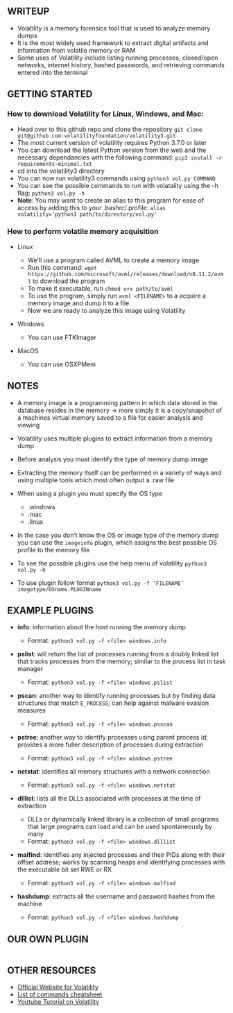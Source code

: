 ## WRITEUP
- Volatility is a memory forensics tool that is used to analyze memory dumps
- It is the most widely used framework to extract digital artifacts and information from volatile memory or RAM
- Some uses of Volatility include listing running processes, closed/open networks, internet history, hashed passwords, and retrieving commands entered into the terminal

## GETTING STARTED
### How to download Volatility for Linux, Windows, and Mac:
- Head over to this github repo and clone the repository
```git clone git@github.com:volatilityfoundation/volatility3.git```
- The most current version of volatility requires Python 3.7.0 or later
- You can download the latest Python version from the web and the necessary dependancies with the following command: 
```pip3 install -r requirements-minimal.txt```
- cd into the volatility3 directory
- You can now run volatility3 commands using ```python3 vol.py COMMAND```
- You can see the possible commands to run with volatality using the -h flag: ```python3 vol.py -h```
- **Note**: You may want to create an alias to this program for ease of access by adding this to your .bashrc/.profile: 
```alias volatility='python3 path/to/directory/vol.py'```

### How to perform volatile memory acquisition
- Linux
  - We'll use a program called AVML to create a memory image
  - Run this command: `wget https://github.com/microsoft/avml/releases/download/v0.11.2/avml` to download the program
  - To make it executable, run `chmod u+x path/to/avml`
  - To use the program, simply run `avml <FILENAME>` to a acquire a memory image and dump it to a file
  - Now we are ready to analyze this image using Volatility

- Windows
  - You can use FTKImager

- MacOS
  - You can use OSXPMem

## NOTES
- A memory image is a programming pattern in which data stored in the database resides in the memory → more simply it is a copy/snapshot of a machines virtual memory saved to a file for easier analysis and viewing
- Volatility uses multiple plugins to extract information from a memory dump
- Before analysis you must identify the type of memory dump image
- Extracting the memory itself can be performed in a variety of ways and using multiple tools which most often output a .raw file

- When using a plugin you must specify the OS type
  - .windows
  - .mac
  - .linux
- In the case you don’t know the OS or image type of the memory dump you can use the ```imageinfo``` plugin, which assigns the best possible OS profile to the memory file

- To see the possible plugins use the help menu of volatility ```python3 vol.py -h```
- To use plugin follow format ```python3 vol.py -f ‘FILENAME’ imagetype/OSname.PLUGINname```

## EXAMPLE PLUGINS
- **info**: information about the host running the memory dump
  - Format: ```python3 vol.py -f <file> windows.info```
 
- **pslist**: will return the list of processes running from a doubly linked list that tracks processes from the memory; similar to the process list in task manager
  - Format: ```python3 vol.py -f <file> windows.pslist```
 
- **pscan**: another way to identify running processes but by finding data structures that match ```E_PROCESS```; can help against malware evasion measures
  - Format: ```python3 vol.py -f <file> windows.psscan```
 
- **pstree**: another way to identify processes using parent process id; provides a more fuller description of processes during extraction
  - Format: ```python3 vol.py -f <file> windows.pstree```
 
- **netstat**: identifies all memory structures with a network connection
  - Format: ```python3 vol.py -f <file> windows.netstat```
 
- **dlllist**: lists all the DLLs associated with processes at the time of extraction
  - DLLs or dynamically linked library is a collection of small programs that large programs can load and can be used spontaneously by many
  - Format: ```python3 vol.py -f <file> windows.dlllist```
 
- **malfind**: identifies any injected processes and their PIDs along with their offset address; works by scanning heaps and identifying processes with the executable bit set RWE or RX
  - Format: ```python3 vol.py -f <file> windows.malfind```

- **hashdump**: extracts all the username and password hashes from the machine
  - Format: ```python3 vol.py -f <file> windows.hashdump```

## OUR OWN PLUGIN
```
```

## OTHER RESOURCES
- [Official Website for Volatility](https://www.volatilityfoundation.org/)
- [List of commands cheatsheet](https://book.hacktricks.xyz/generic-methodologies-and-resources/basic-forensic-methodology/memory-dump-analysis/volatility-cheatsheet)
- [Youtube Tutorial on Volatility](https://www.youtube.com/watch?v=Uk3DEgY5Ue8)
